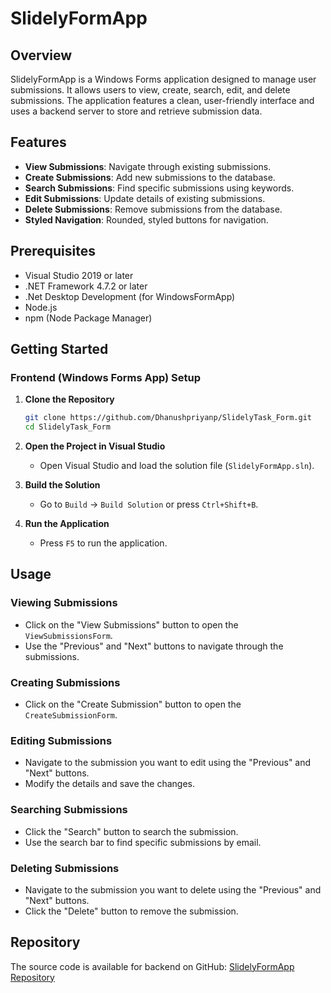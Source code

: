 # SlidelyFormApp

## Overview
SlidelyFormApp is a Windows Forms application designed to manage user submissions. It allows users to view, create, search, edit, and delete submissions. The application features a clean, user-friendly interface and uses a backend server to store and retrieve submission data.

## Features
- **View Submissions**: Navigate through existing submissions.
- **Create Submissions**: Add new submissions to the database.
- **Search Submissions**: Find specific submissions using keywords.
- **Edit Submissions**: Update details of existing submissions.
- **Delete Submissions**: Remove submissions from the database.
- **Styled Navigation**: Rounded, styled buttons for navigation.

## Prerequisites
- Visual Studio 2019 or later
- .NET Framework 4.7.2 or later
- .Net Desktop Development (for WindowsFormApp)
- Node.js
- npm (Node Package Manager)

## Getting Started

### Frontend (Windows Forms App) Setup

1. **Clone the Repository**
   ```sh
   git clone https://github.com/Dhanushpriyanp/SlidelyTask_Form.git
   cd SlidelyTask_Form
   ```
2. **Open the Project in Visual Studio**
   - Open Visual Studio and load the solution file (`SlidelyFormApp.sln`).

3. **Build the Solution**
   - Go to `Build` -> `Build Solution` or press `Ctrl+Shift+B`.

4. **Run the Application**
   - Press `F5` to run the application.

## Usage

### Viewing Submissions
- Click on the "View Submissions" button to open the `ViewSubmissionsForm`.
- Use the "Previous" and "Next" buttons to navigate through the submissions.

### Creating Submissions
- Click on the "Create Submission" button to open the `CreateSubmissionForm`.

### Editing Submissions
- Navigate to the submission you want to edit using the "Previous" and "Next" buttons.
- Modify the details and save the changes.

### Searching Submissions
- Click the "Search" button to search the submission.
- Use the search bar to find specific submissions by email.

### Deleting Submissions
- Navigate to the submission you want to delete using the "Previous" and "Next" buttons.
- Click the "Delete" button to remove the submission.

## Repository
The source code is available for backend on GitHub: [SlidelyFormApp Repository](https://github.com/Dhanushpriyanp/SlidelyTask_Form_Backend.git)
